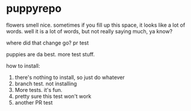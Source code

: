 # puppyrepo

flowers smell nice. sometimes if you fill up this space, it looks like a lot of words. well it is a lot of words, but not really saying much, ya know?

where did that change go?
pr test

puppies are da best. more test stuff.

how to install:
1. there's nothing to install, so just do whatever
2. branch test. not installing
3. More tests. it's fun.
4. pretty sure this test won't work
5. another PR test
